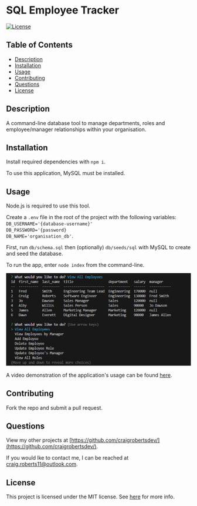 # SQL Employee Tracker

[![License](https://img.shields.io/badge/License-MIT-yellow.svg)](https://opensource.org/licenses/MIT)

## Table of Contents

- [Description](#description)
- [Installation](#installation)
- [Usage](#usage)
- [Contributing](#contributing)
- [Questions](#questions)
- [License](#license)

## Description

A command-line database tool to manage departments, roles and employee/manager relationships within your organisation.

## Installation

Install required dependencies with `npm i`.

To use this application, MySQL must be installed.

## Usage

Node.js is required to use this tool.

Create a `.env` file in the root of the project with the following variables:<br>`DB_USERNAME='{database-username}'`<br>`DB_PASSWORD='{password}`<br>`DB_NAME='organisation_db'`.

First, run `db/schema.sql` then (optionally) `db/seeds/sql` with MySQL to create and seed the database.

To run the app, enter `node index` from the command-line.

<p align="center">
<img src="https://github.com/craigrobertsdev/employee-tracker/blob/main/assets/images/screenshot.jpg">
</p>

A video demonstration of the application's usage can be found [here](https://watch.screencastify.com/v/W7VrkZcXW4AXTOXMYjqK).

## Contributing

Fork the repo and submit a pull request.

## Questions

View my other projects at [https://github.com/craigrobertsdev/](https://github.com/craigrobertsdev/).

If you would lke to contact me, I can be reached at [craig.roberts11@outlook.com](mailto:craig.roberts11@outlook.com).

## License

This project is licensed under the MIT license. See [here](https://opensource.org/licenses/MIT) for more info.
